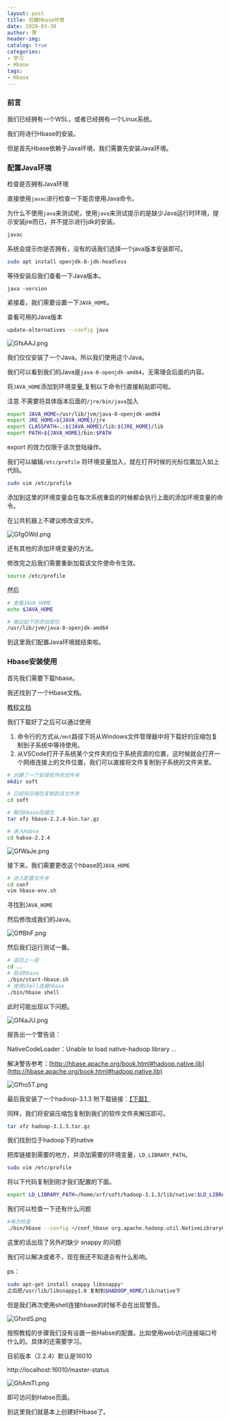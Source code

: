 ```yaml
---
layout: post
title: 创建Hbase环境
date: 2020-03-30
author: 霁
header-img:
catalog: true
categories:
- 学习
- Hbase
tags:
- Hbase
---
```


### 前言

我们已经拥有一个WSL，或者已经拥有一个Linux系统。

我们将进行Hbase的安装。

但是首先Hbase依赖于Java环境，我们需要先安装Java环境。

### 配置Java环境

检查是否拥有Java环境

直接使用`javac`进行检查一下能否使用Java命令。

为什么不使用`java`来测试呢，使用`java`来测试提示的是缺少Java运行时环境，提示安装jre而已，并不提示进行jdk的安装。

```bash
javac
```

系统会提示你是否拥有，没有的话我们选择一个java版本安装即可。

```bash
sudo apt install openjdk-8-jdk-headless
```

等待安装后我们查看一下Java版本。

```
java -version
```

紧接着，我们需要设置一下`JAVA_HOME`。

查看可用的Java版本

```bash
update-alternatives --config java
```

![GfsAAJ.png](https://s1.ax1x.com/2020/04/08/GfsAAJ.png)

我们仅仅安装了一个Java。所以我们使用这个Java。

我们可以看到我们的Java是`java-8-openjdk-amd64`，无需理会后面的内容。

将`JAVA_HOME`添加到环境变量,复制以下命令行直接粘贴即可啦。

注意 不需要将具体版本后面的`/jre/bin/java`加入

```bash
export JAVA_HOME=/usr/lib/jvm/java-8-openjdk-amd64
export JRE_HOME=${JAVA_HOME}/jre  
export CLASSPATH=.:${JAVA_HOME}/lib:${JRE_HOME}/lib  
export PATH=${JAVA_HOME}/bin:$PATH 
```

export 的效力仅限于该次登陆操作。

我们可以编辑`/etc/profile` 将环境变量加入，就在打开时候的光标位置加入如上代码。

```bash
sudo vim /etc/profile
```

添加到这里的环境变量会在每次系统重启的时候都会执行上面的添加环境变量的命令。

在公共机器上不建议修改该文件。

![GfgOWd.png](https://s1.ax1x.com/2020/04/08/GfgOWd.png)

还有其他的添加环境变量的方法。

修改完之后我们需要重新加载该文件使命令生效。

```bash
source /etc/profile
```

然后

```bash
# 查看JAVA_HOME
echo $JAVA_HOME

# 输出如下则添加成功
/usr/lib/jvm/java-8-openjdk-amd64
```

到这里我们配置Java环境就结束啦。

### Hbase安装使用

首先我们需要下载hbase。

我还找到了一个Hbase文档。

[教程文档](http://abloz.com/hbase/book.html)

我们下载好了之后可以通过使用

1. 命令行的方式从`/mnt`路径下将从Windows文件管理器中将下载好的压缩包复制到子系统中等待使用。
2. 从VSCode打开子系统某个文件夹的位于系统资源的位置，这时候就会打开一个网络连接上的文件位置，我们可以直接将文件复制到子系统的文件夹里。

```bash
# 创建了一个安装软件的文件夹
mkdir soft

# 已经将压缩包复制到该文件夹
cd soft

# 解压Hbase压缩包
tar xfz hbase-2.2.4-bin.tar.gz

# 进入Habse
cd habse-2.2.4
```

![GfWaJe.png](https://s1.ax1x.com/2020/04/08/GfWaJe.png)

接下来，我们需要更改这个hbase的`JAVA_HOME`

```bash
# 进入配置文件夹
cd conf
vim hbase-env.sh
```

寻找到`JAVA_HOME`

然后修改成我们的Java。

![GffBhF.png](https://s1.ax1x.com/2020/04/08/GffBhF.png)

然后我们运行测试一番。

```bash
# 返回上一层
cd ..
# 启动hbase
./bin/start-hbase.sh
# 使用shell连接hbase
./bin/hbase shell
```

此时可能出现以下问题。

![Gf4aJU.png](https://s1.ax1x.com/2020/04/08/Gf4aJU.png)

报告出一个警告说：

NativeCodeLoader：Unable to load native-hadoop library ...

解决警告参考：[http://hbase.apache.org/book.html#hadoop.native.lib](http://hbase.apache.org/book.html#hadoop.native.lib)

![Gfho5T.png](https://s1.ax1x.com/2020/04/08/Gfho5T.png)

最后我安装了一个hadoop-3.1.3 附下载链接：[【下载】](http://mirrors.hust.edu.cn/apache/hadoop/common/hadoop-3.1.3/)

同样，我们将安装压缩包复制到我们的软件文件夹解压即可。

```bash
tar xfz hadoop-3.1.3.tar.gz
```

我们找到位于hadoop下的native

把库链接到需要的地方，并添加需要的环境变量，`LD_LIBRARY_PATH`。

```bash
sudo vim /etc/profile
```

将以下代码复制到刚才我们配置的下面。

```bash
export LD_LIBRARY_PATH=/home/xrf/soft/hadoop-3.1.3/lib/native:$LD_LIBRARY_PATH
```

我们可以检查一下还有什么问题

```bash
#再次检查
./bin/hbase --config ~/conf_hbase org.apache.hadoop.util.NativeLibraryChecker
```

这里的话出现了另外的缺少 snappy 的问题

我们可以解决或者不，现在我还不知道会有什么影响。

ps：

```bash
sudo apt-get install snappy libsnappy*
之后把/usr/lib/libsnappy1.0 复制到$HADOOP_HOME/lib/native下
```

但是我们再次使用shell连接hbase的时候不会在出现警告。

![GfxrdS.png](https://s1.ax1x.com/2020/04/08/GfxrdS.png)

按照教程的步骤我们没有设置一些Habse的配置。比如使用web访问连接端口号什么的。具体的还需要学习。

目前版本（2.2.4）默认是16010

http://localhost:16010/master-status

![GhAmTI.png](https://s1.ax1x.com/2020/04/08/GhAmTI.png)

即可访问到Habse页面。

到这里我们就基本上创建好Hbase了。